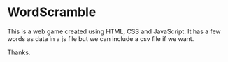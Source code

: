 # WordScramble
This is a web game created using HTML, CSS and JavaScript.
It has a few words as data in a js file but we can include a csv file if we want.

Thanks.
